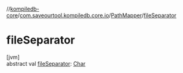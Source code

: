 //[kompiledb-core](../../../index.md)/[com.saveourtool.kompiledb.core.io](../index.md)/[PathMapper](index.md)/[fileSeparator](file-separator.md)

# fileSeparator

[jvm]\
abstract val [fileSeparator](file-separator.md): [Char](https://kotlinlang.org/api/latest/jvm/stdlib/kotlin/-char/index.html)

